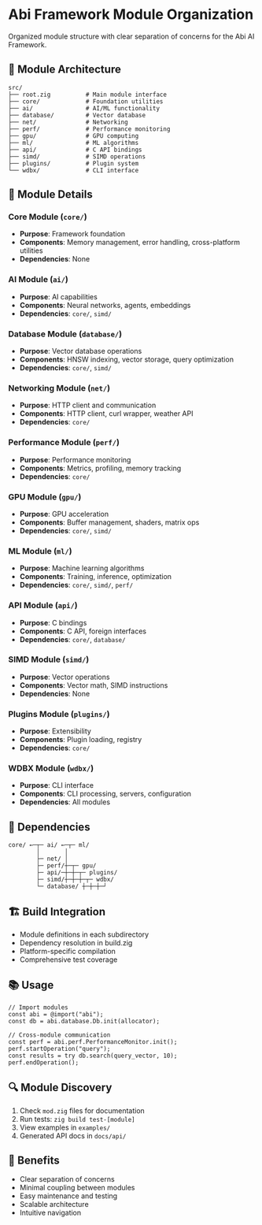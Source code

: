 # Abi Framework Module Organization

Organized module structure with clear separation of concerns for the Abi AI Framework.

## 📁 Module Architecture

```
src/
├── root.zig          # Main module interface
├── core/             # Foundation utilities
├── ai/               # AI/ML functionality
├── database/         # Vector database
├── net/              # Networking
├── perf/             # Performance monitoring
├── gpu/              # GPU computing
├── ml/               # ML algorithms
├── api/              # C API bindings
├── simd/             # SIMD operations
├── plugins/          # Plugin system
└── wdbx/             # CLI interface
```

## 🔧 Module Details

### Core Module (`core/`)
- **Purpose**: Framework foundation
- **Components**: Memory management, error handling, cross-platform utilities
- **Dependencies**: None

### AI Module (`ai/`)
- **Purpose**: AI capabilities
- **Components**: Neural networks, agents, embeddings
- **Dependencies**: `core/`, `simd/`

### Database Module (`database/`)
- **Purpose**: Vector database operations
- **Components**: HNSW indexing, vector storage, query optimization
- **Dependencies**: `core/`, `simd/`

### Networking Module (`net/`)
- **Purpose**: HTTP client and communication
- **Components**: HTTP client, curl wrapper, weather API
- **Dependencies**: `core/`

### Performance Module (`perf/`)
- **Purpose**: Performance monitoring
- **Components**: Metrics, profiling, memory tracking
- **Dependencies**: `core/`

### GPU Module (`gpu/`)
- **Purpose**: GPU acceleration
- **Components**: Buffer management, shaders, matrix ops
- **Dependencies**: `core/`, `simd/`

### ML Module (`ml/`)
- **Purpose**: Machine learning algorithms
- **Components**: Training, inference, optimization
- **Dependencies**: `core/`, `simd/`, `perf/`

### API Module (`api/`)
- **Purpose**: C bindings
- **Components**: C API, foreign interfaces
- **Dependencies**: `core/`, `database/`

### SIMD Module (`simd/`)
- **Purpose**: Vector operations
- **Components**: Vector math, SIMD instructions
- **Dependencies**: None

### Plugins Module (`plugins/`)
- **Purpose**: Extensibility
- **Components**: Plugin loading, registry
- **Dependencies**: `core/`

### WDBX Module (`wdbx/`)
- **Purpose**: CLI interface
- **Components**: CLI processing, servers, configuration
- **Dependencies**: All modules

## 🔗 Dependencies

```
core/ ←─┬─ ai/ ←─┬─ ml/
        │       │
        ├─ net/ │
        ├─ perf/┼─┬─ gpu/
        ├─ api/─┼─┼─┬─ plugins/
        ├─ simd/┼─┼─┼─┬─ wdbx/
        └─ database/ ┼─┼─┼─┘
```

## 🏗️ Build Integration

- Module definitions in each subdirectory
- Dependency resolution in build.zig
- Platform-specific compilation
- Comprehensive test coverage

## 📚 Usage

```zig
// Import modules
const abi = @import("abi");
const db = abi.database.Db.init(allocator);

// Cross-module communication
const perf = abi.perf.PerformanceMonitor.init();
perf.startOperation("query");
const results = try db.search(query_vector, 10);
perf.endOperation();
```

## 🔍 Module Discovery

1. Check `mod.zig` files for documentation
2. Run tests: `zig build test-[module]`
3. View examples in `examples/`
4. Generated API docs in `docs/api/`

## 🎯 Benefits

- Clear separation of concerns
- Minimal coupling between modules
- Easy maintenance and testing
- Scalable architecture
- Intuitive navigation
